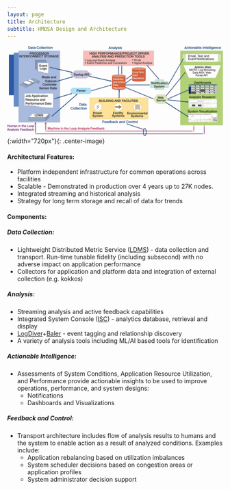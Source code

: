 ```yaml
---
layout: page
title: Architecture
subtitle: HMDSA Design and Architecture
---
```

![Image of HMDSA arch](resources/figs/hmdsa-arch.jpg){:width="720px"}{: .center-image}
#### Architectural Features: ####
* Platform independent infrastructure for common operations across facilities
* Scalable - Demonstrated in production over 4 years up to 27K nodes.
* Integrated streaming and historical analysis
* Strategy for long term storage and recall of data for trends

#### Components: ####
##### Data Collection: #####
* Lightweight Distributed Metric Service ([LDMS](./tools/ldms.md)) - data collection and transport. Run-time tunable fidelity (including subsecond) with no adverse  impact on application performance
* Collectors for application and platform data and integration of external collection (e.g. kokkos)

##### Analysis: #####
* Streaming analysis and active feedback capabilities
* Integrated System Console ([ISC](./tools/ISC.md)) - analytics database, retrieval and display
* [LogDiver](./tools/logdiver.md)+[Baler](./tools/baler.md) - event tagging and relationship discovery
* A variety of analysis tools including ML/AI based tools for identification

##### Actionable Intelligence: #####
* Assessments of System Conditions, Application Resource Utilization, and Performance provide actionable insights to be used to improve operations, performance, and system designs:
  * Notifications
  * Dashboards and Visualizations

##### Feedback and Control: #####
* Transport architecture includes flow of analysis results to humans and the system to enable action as a result of analyzed conditions. Examples include:
  * Application rebalancing based on utilization imbalances
  * System scheduler decisions based on congestion areas or application profiles
  * System administrator decision support



